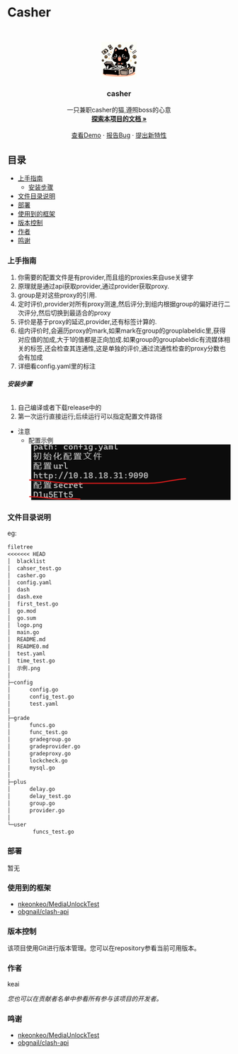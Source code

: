 # Casher
<!-- PROJECT LOGO -->
<br />

<p align="center">
  <a href="https://github.com/keai336/casher/">
    <img src="logo.png" alt="Logo" width="80" height="80">
  </a>

  <h3 align="center">casher</h3>
  <p align="center">
    一只兼职casher的猫,遵照boss的心意
    <br />
    <a href="https://github.com/keai336/casher"><strong>探索本项目的文档 »</strong></a>
    <br />
    <br />
    <a href="https://github.com/keai336/casher">查看Demo</a>
    ·
    <a href="https://github.com/keai336/casher/issues">报告Bug</a>
    ·
    <a href="https://github.com/keai336/casher/issues">提出新特性</a>
  </p>

</p>
 
## 目录

- [上手指南](#上手指南)
  - [安装步骤](#安装步骤)
- [文件目录说明](#文件目录说明)
- [部署](#部署)
- [使用到的框架](#使用到的框架)
- [版本控制](#版本控制)
- [作者](#作者)
- [鸣谢](#鸣谢)

### 上手指南
1. 你需要的配置文件是有provider,而且组的proxies来自use关键字
2. 原理就是通过api获取provider,通过provider获取proxy.
3. group是对这些proxy的引用.
4. 定时评价,provider对所有proxy测速,然后评分;到组内根据group的偏好进行二次评分,然后切换到最适合的proxy
5. 评价是基于proxy的延迟,provider,还有标签计算的.
6. 组内评价时,会遍历proxy的mark,如果mark在group的grouplabeldic里,获得对应值的加成,大于1的值都是正向加成.如果group的grouplabeldic有流媒体相关的标签,还会检查其连通性,这是单独的评价,通过流通性检查的proxy分数也会有加成
7. 详细看config.yaml里的标注
###### **安装步骤**
1. 自己编译或者下载release中的
2. 第一次运行直接运行;后续运行可以指定配置文件路径
- 注意
  - 配置示例![实例](示例.png)
### 文件目录说明
eg:

```
filetree 
<<<<<<< HEAD
│  blacklist
│  cahser_test.go
│  casher.go
│  config.yaml
│  dash
│  dash.exe
│  first_test.go
│  go.mod
│  go.sum
│  logo.png
│  main.go
│  README.md
│  README0.md
│  test.yaml
│  time_test.go
│  示例.png
│
├─config
│      config.go
│      config_test.go
│      test.yaml
│
├─grade
│      funcs.go
│      func_test.go
│      gradegroup.go
│      gradeprovider.go
│      gradeproxy.go
│      lockcheck.go
│      mysql.go
│
├─plus
│      delay.go
│      delay_test.go
│      group.go
│      provider.go
│
└─user
        funcs_test.go
```



### 部署

暂无

### 使用到的框架

- [nkeonkeo/MediaUnlockTest](https://github.com/nkeonkeo/MediaUnlockTest)
- [obgnail/clash-api](https://github.com/obgnail/clash-api)




### 版本控制

该项目使用Git进行版本管理。您可以在repository参看当前可用版本。

### 作者

keai
 

 *您也可以在贡献者名单中参看所有参与该项目的开发者。*


### 鸣谢


- [nkeonkeo/MediaUnlockTest](https://github.com/nkeonkeo/MediaUnlockTest)
- [obgnail/clash-api](https://github.com/obgnail/clash-api)




